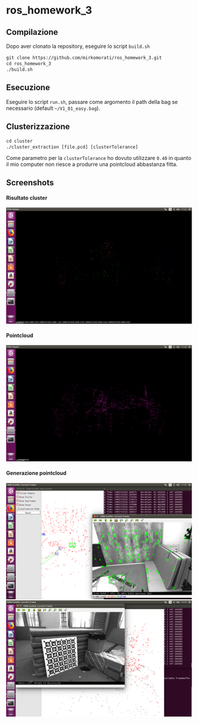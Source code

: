 # ros_homework_3

## Compilazione
Dopo aver clonato la repository, eseguire lo script `build.sh`
```
git clone https://github.com/mirkomorati/ros_homework_3.git
cd ros_homework_3
./build.sh
```

## Esecuzione
Eseguire lo script `run.sh`, passare come argomento il path della bag se necessario (default `~/V1_01_easy.bag`).

## Clusterizzazione
```
cd cluster
./cluster_extraction [file.pcd] [clusterTolerance]
```

Come parametro per la `clusterTolerance` ho dovuto utilizzare `0.40` in quanto il mio computer non riesce a produrre una pointcloud abbastanza fitta.

## Screenshots

#### Risultato cluster
![](screenshots/cluster_0_40.png)

#### Pointcloud
![](screenshots/pointcloud.png)

#### Generazione pointcloud
![](screenshots/generazione.png)
![](screenshots/errore.png)

